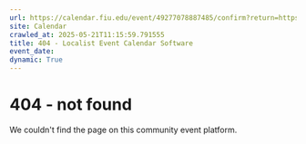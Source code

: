 ```yaml
---
url: https://calendar.fiu.edu/event/49277078887485/confirm?return=https%3A%2F%2Fcalendar.fiu.edu%2Fevent%2Fcopy-of-rcr-workshop-obtaining-irb-approval-6735
site: Calendar
crawled_at: 2025-05-21T11:15:59.791555
title: 404 - Localist Event Calendar Software
event_date: 
dynamic: True
---
```


# 404 - not found
We couldn't find the page on this community event platform.
